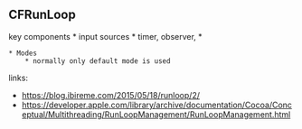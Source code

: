 

## CFRunLoop

key components
    * input sources
        * timer, observer, 
        * 

    * Modes
        * normally only default mode is used


links: 
* https://blog.ibireme.com/2015/05/18/runloop/2/
* https://developer.apple.com/library/archive/documentation/Cocoa/Conceptual/Multithreading/RunLoopManagement/RunLoopManagement.html

